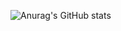 ![Anurag's GitHub stats](https://github-readme-stats.vercel.app/api?username=kangeunku&show_icons=true&theme=radical)
